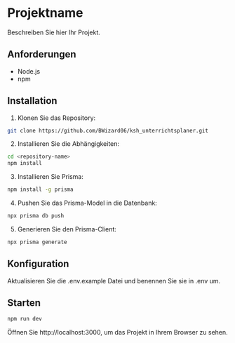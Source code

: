 # Projektname

Beschreiben Sie hier Ihr Projekt.

## Anforderungen

- Node.js
- npm

## Installation

1. Klonen Sie das Repository:

```sh
git clone https://github.com/BWizard06/ksh_unterrichtsplaner.git
```
2. Installieren Sie die Abhängigkeiten:
```sh
cd <repository-name>
npm install
```
3. Installieren Sie Prisma:
```sh
npm install -g prisma
```
4. Pushen Sie das Prisma-Model in die Datenbank:
```sh
npx prisma db push
```
5. Generieren Sie den Prisma-Client:
```sh
npx prisma generate
```
## Konfiguration
Aktualisieren Sie die .env.example Datei und benennen Sie sie in .env um.

## Starten
```sh
npm run dev
```
Öffnen Sie http://localhost:3000, um das Projekt in Ihrem Browser zu sehen.